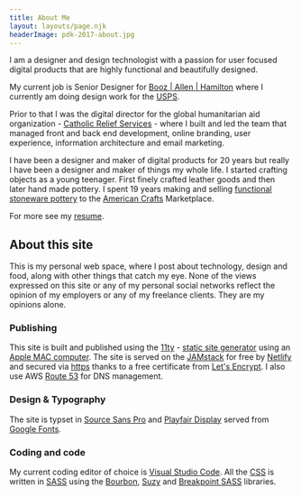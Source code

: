 ```yaml
---
title: About Me
layout: layouts/page.njk
headerImage: pdk-2017-about.jpg
---
```


I am a  designer and design technologist with a passion for user focused digital products that are highly functional and beautifully designed.

My current job is Senior Designer for [Booz | Allen | Hamilton](http://www.boozallen.com/) where I currently am doing design work for the [USPS](https://www.usps.com/).

Prior to that I was the digital director for the global humanitarian aid organization - [Catholic Relief Services](https://www.crs.org/) - where I built and led the team that managed front and back end development, online branding, user experience, information architecture and email marketing.

I have been a designer and maker of digital products for 20 years but really I have been a designer and maker of things my whole life. I started crafting objects as a young teenager. First finely crafted leather goods and then later hand made pottery. I spent 19 years making and selling [functional stoneware pottery](https://www.pinterest.com/pin/49891508357515603/) to the [American Crafts](https://craftcouncil.org/) Marketplace.

For more see my [resume](/resume/).

## About this site

This is my personal web space, where I post about technology, design and food, along with other things that catch my eye. None of the views expressed on this site or any of my personal social networks reflect the opinion of my employers or any of my freelance clients. They are my opinions alone.

###  Publishing

This site is built and published using the [11ty](https://www.11ty.io/) - [static site generator](https://jamstack.org/) using an [Apple MAC computer](https://www.apple.com/mac/). The site is served on the [JAMstack](https://jamstack.org/) for free by [Netlify](https://www.netlify.com/) and secured via [https](https://en.wikipedia.org/wiki/HTTPS) thanks to a free certificate from [Let's Encrypt](https://letsencrypt.org/). I also use AWS [Route 53](https://aws.amazon.com/route53/?p=tile) for DNS management.

###  Design & Typography

The site is typset in [Source Sans Pro](https://en.wikipedia.org/wiki/Source_Sans_Pro) and [Playfair Display](https://medium.com/@manahabibian/playfair-display-a-typographic-specimen-b311856700bd) served from [Google Fonts](https://fonts.google.com/).

### Coding and code

My current coding editor of choice is [Visual Studio Code](https://code.visualstudio.com/). All the [CSS](https://en.wikipedia.org/wiki/Cascading_Style_Sheets) is written in [SASS](http://sass-lang.com/) using the [Bourbon](http://bourbon.io/), [Suzy](http://susy.oddbird.net/) and [Breakpoint SASS](http://breakpoint-sass.com/) libraries.
